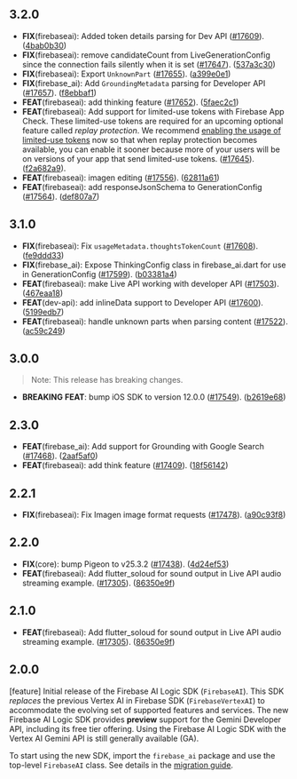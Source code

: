 ## 3.2.0

 - **FIX**(firebaseai): Added token details parsing for Dev API ([#17609](https://github.com/firebase/flutterfire/issues/17609)). ([4bab0b30](https://github.com/firebase/flutterfire/commit/4bab0b302898d7c1b613593c20c722125e09843d))
 - **FIX**(firebaseai): remove candidateCount from LiveGenerationConfig since the connection fails silently when it is set ([#17647](https://github.com/firebase/flutterfire/issues/17647)). ([537a3c30](https://github.com/firebase/flutterfire/commit/537a3c30397a82459c02dfdd70e3a9670c26fd59))
 - **FIX**(firebaseai): Export `UnknownPart` ([#17655](https://github.com/firebase/flutterfire/issues/17655)). ([a399e0e1](https://github.com/firebase/flutterfire/commit/a399e0e10328dee89affd1b1def50ebb96d0ae44))
 - **FIX**(firebase_ai): Add `GroundingMetadata` parsing for Developer API ([#17657](https://github.com/firebase/flutterfire/issues/17657)). ([f8ebbaf1](https://github.com/firebase/flutterfire/commit/f8ebbaf10c0ec8f38669371b40bfc125b285d3ea))
 - **FEAT**(firebaseai): add thinking feature ([#17652](https://github.com/firebase/flutterfire/issues/17652)). ([5faec2c1](https://github.com/firebase/flutterfire/commit/5faec2c1ddf0682ef9d88fb2d354f5f3f22405fa))
 - **FEAT**(firebaseai): Add support for limited-use tokens with Firebase App Check.
  These limited-use tokens are required for an upcoming optional feature called
  _replay protection_. We recommend
  [enabling the usage of limited-use tokens](https://firebase.google.com/docs/ai-logic/app-check)
  now so that when replay protection becomes available, you can enable it sooner
  because more of your users will be on versions of your app that send limited-use tokens. ([#17645](https://github.com/firebase/flutterfire/issues/17645)). ([f2a682a9](https://github.com/firebase/flutterfire/commit/f2a682a90254fb73ef7ef3613d38e4f08fc2fe35)). 
 - **FEAT**(firebaseai): imagen editing ([#17556](https://github.com/firebase/flutterfire/issues/17556)). ([62811a61](https://github.com/firebase/flutterfire/commit/62811a61354d412c6322bd68004b8d1537e3e483))
 - **FEAT**(firebaseai): add responseJsonSchema to GenerationConfig ([#17564](https://github.com/firebase/flutterfire/issues/17564)). ([def807a7](https://github.com/firebase/flutterfire/commit/def807a7cc6a65bf51aa223c9b2f96e37acfdf79))

## 3.1.0

 - **FIX**(firebaseai): Fix `usageMetadata.thoughtsTokenCount` ([#17608](https://github.com/firebase/flutterfire/issues/17608)). ([fe9ddd33](https://github.com/firebase/flutterfire/commit/fe9ddd331d0ea113d97862728d18b67fb8d3085f))
 - **FIX**(firebase_ai): Expose ThinkingConfig class in firebase_ai.dart for use in GenerationConfig ([#17599](https://github.com/firebase/flutterfire/issues/17599)). ([b03381a4](https://github.com/firebase/flutterfire/commit/b03381a479c6f8c63207b3f709d6d190fd6374d6))
 - **FEAT**(firebaseai): make Live API working with developer API ([#17503](https://github.com/firebase/flutterfire/issues/17503)). ([467eaa18](https://github.com/firebase/flutterfire/commit/467eaa1810257a420039d29a070314784218a03f))
 - **FEAT**(dev-api): add inlineData support to Developer API ([#17600](https://github.com/firebase/flutterfire/issues/17600)). ([5199edb7](https://github.com/firebase/flutterfire/commit/5199edb7dec526ebb8454c0a2eed3ca33947be7f))
 - **FEAT**(firebaseai): handle unknown parts when parsing content ([#17522](https://github.com/firebase/flutterfire/issues/17522)). ([ac59c249](https://github.com/firebase/flutterfire/commit/ac59c249ade0388b9b375766fb6c2f1b0c4daddd))

## 3.0.0

> Note: This release has breaking changes.

 - **BREAKING** **FEAT**: bump iOS SDK to version 12.0.0 ([#17549](https://github.com/firebase/flutterfire/issues/17549)). ([b2619e68](https://github.com/firebase/flutterfire/commit/b2619e685fec897513483df1d7be347b64f95606))

## 2.3.0

 - **FEAT**(firebase_ai): Add support for Grounding with Google Search ([#17468](https://github.com/firebase/flutterfire/issues/17468)). ([2aaf5af0](https://github.com/firebase/flutterfire/commit/2aaf5af08d46d90bd723997b20109362d9f18d32))
 - **FEAT**(firebaseai): add think feature ([#17409](https://github.com/firebase/flutterfire/issues/17409)). ([18f56142](https://github.com/firebase/flutterfire/commit/18f5614263750e350f549c077040335883fab0b3))

## 2.2.1

 - **FIX**(firebaseai): Fix Imagen image format requests ([#17478](https://github.com/firebase/flutterfire/issues/17478)). ([a90c93f8](https://github.com/firebase/flutterfire/commit/a90c93f88e9c2decd2c45461901fb437ff7ce7a7))

## 2.2.0

 - **FIX**(core): bump Pigeon to v25.3.2 ([#17438](https://github.com/firebase/flutterfire/issues/17438)). ([4d24ef53](https://github.com/firebase/flutterfire/commit/4d24ef534464b39dcaef4151c83c78f87b36fb78))
 - **FEAT**(firebaseai): Add flutter_soloud for sound output in Live API audio streaming example.  ([#17305](https://github.com/firebase/flutterfire/issues/17305)). ([86350e9f](https://github.com/firebase/flutterfire/commit/86350e9f36534cb0dd871f61dba70a44aee7a427))

## 2.1.0

 - **FEAT**(firebaseai): Add flutter_soloud for sound output in Live API audio streaming example.  ([#17305](https://github.com/firebase/flutterfire/issues/17305)). ([86350e9f](https://github.com/firebase/flutterfire/commit/86350e9f36534cb0dd871f61dba70a44aee7a427))

## 2.0.0

[feature] Initial release of the Firebase AI Logic SDK (`FirebaseAI`). This SDK *replaces* the previous Vertex AI in Firebase SDK (`FirebaseVertexAI`) to accommodate the evolving set of supported features and services.
The new Firebase AI Logic SDK provides **preview** support for the Gemini Developer API, including its free tier offering.
Using the Firebase AI Logic SDK with the Vertex AI Gemini API is still generally available (GA).

To start using the new SDK, import the `firebase_ai` package and use the top-level `FirebaseAI` class. See details in the [migration guide](https://firebase.google.com/docs/vertex-ai/migrate-to-latest-sdk).
